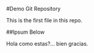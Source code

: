 #Demo Git Repository 

This is the first file in this repo.


##Ipsum Below

Hola como estas?... bien gracias.